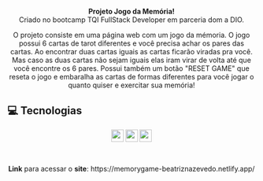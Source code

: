 <p align="center">
  <strong>Projeto Jogo da Memória!</strong> <br> Criado no bootcamp TQI FullStack Developer em parceria dom a DIO.</p>
  <p align="center">O projeto consiste em uma página web com um jogo da mémoria. O jogo possui 6 cartas de tarot diferentes e você precisa achar os pares das cartas. Ao encontrar duas cartas iguais as cartas ficarão viradas pra você. Mas caso as duas cartas não sejam iguais elas iram virar de volta até que você encontre os 6 pares. Possui também um botão "RESET GAME" que reseta o jogo e embaralha as cartas de formas diferentes para você jogar o quanto quiser e exercitar sua memória!

## 💻 Tecnologias 
<p align="center">
 <img src="https://img.shields.io/badge/HTML5-E34F26?style=for-the-badge&logo=html5&logoColor=white" height="25"/>
 <img src="https://img.shields.io/badge/CSS3-1572B6?style=for-the-badge&logo=css3&logoColor=white" height="25"/>
 <img src="https://img.shields.io/badge/JavaScript-F7DF1E?style=for-the-badge&logo=javascript&logoColor=black" height="25"/>
  
</p>
  
##

<div align="center">
<img src="" />
</div>

<p align="center"><strong>Link</strong> para acessar o <strong>site</strong>: https://memorygame-beatriznazevedo.netlify.app/</p>
